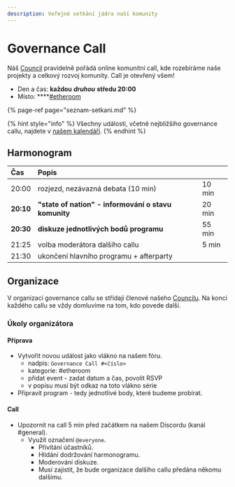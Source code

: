 ```yaml
---
description: Veřejné setkání jádra naší komunity
---
```


# Governance Call

Náš [Council](../) pravidelně pořádá online komunitní call, kde rozebíráme naše projekty a celkový rozvoj komunity. Call je otevřený všem!

* Den a čas: **každou** _**druhou**_ **středu 20:00**
* Místo: ****[\#etheroom](../../projekty/etheroom/)

{% page-ref page="seznam-setkani.md" %}

{% hint style="info" %}
Všechny události, včetně nejbližšího governance callu, najdete v [našem kalendáři](https://forum.gwei.cz/calendar).
{% endhint %}

## Harmonogram

| Čas | Popis |  |
| :--- | :--- | :--- |
| 20:00 | rozjezd, nezávazná debata \(10 min\) | 10 min |
| **20:10** | **"state of nation" - informování o stavu komunity** | 20 min |
| **20:30** | **diskuze jednotlivých bodů programu** | 55 min |
| 21:25 | volba moderátora dalšího callu | 5 min |
| 21:30 | ukončení hlavního programu + afterparty |  |

## Organizace

V organizaci governance callu se střídají členové našeho [Councilu](../). Na konci každého callu se vždy domluvíme na tom, kdo povede další.

### Úkoly organizátora

#### **Příprava**

* Vytvořit novou událost jako vlákno na našem fóru.
  * nadpis: `Governance Call #<číslo>`
  * kategorie: \#etheroom
  * přidat event - zadat datum a čas, povolit RSVP
  * v popisu musí být odkaz na toto vlákno série
* Připravit program - tedy jednotlivé body, které budeme probírat.

#### **Call**

* Upozornit na call 5 min před začátkem na našem Discordu \(kanál \#general\).
  * Využít označení `@everyone`.
    * Přivítání účastníků.
    * Hlídání dodržování harmonogramu.
    * Moderování diskuze.
    * Musí zajistit, že bude organizace dalšího callu předána někomu dalšímu.



